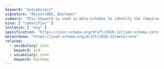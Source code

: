 ```yaml
---
keyword: "$vocabulary"
signature: "Object<URI, Boolean>"
summary: "This keyword is used in meta-schemas to identify the required and optional vocabularies available for use in schemas described by that meta-schema."
kind: [ "identifier" ]
instance: [ "any" ]
specification: "https://json-schema.org/draft/2020-12/json-schema-core.html#section-8.1.2"
metaschema: "https://json-schema.org/draft/2020-12/meta/core"
related:
  - vocabulary: core
    keyword: $id
  - vocabulary: core
    keyword: $schema
---
```

